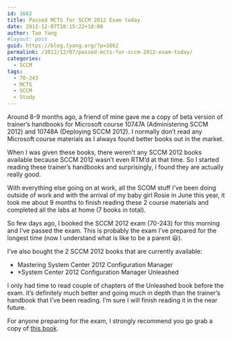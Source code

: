 ```yaml
---
id: 1662
title: Passed MCTS for SCCM 2012 Exam today
date: 2012-12-07T18:15:22+10:00
author: Tao Yang
#layout: post
guid: https://blog.tyang.org/?p=1662
permalink: /2012/12/07/passed-mcts-for-sccm-2012-exam-today/
categories:
  - SCCM
tags:
  - 70-243
  - MCTS
  - SCCM
  - Study
---
```

Around 8-9 months ago, a friend of mine gave me a copy of beta version of trainer’s handbooks for Microsoft course 10747A (Administering SCCM 2012) and 10748A (Deploying SCCM 2012). I normally don’t read any Microsoft course materials as I always found better books out in the market.

When I was given these books, there weren’t any SCCM 2012 books available because SCCM 2012 wasn’t even RTM’d at that time. So I started reading these trainer’s handbooks and surprisingly, I found they are actually really good.

With everything else going on at work, all the SCOM stuff I’ve been doing outside of work and with the arrival of my baby girl Rosie in June this year, it took me about 9 months to finish reading these 2 course materials and completed all the labs at home (7 books in total).

So few days ago, I booked the SCCM 2012 exam (70-243) for this morning and I’ve passed the exam. This is probably the exam I’ve prepared for the longest time (now I understand what is like to be a parent :smiley:).

I’ve also bought the 2 SCCM 2012 books that are currently available:

* Mastering System Center 2012 Configuration Manager
* *System Center 2012 Configuration Manager Unleashed

I only had time to read couple of chapters of the Unleashed book before the exam. it’s definitely much better and going much in depth than the trainer’s handbook that I’ve been reading. I’m sure I will finish reading it in the near future.

For anyone preparing for the exam, I strongly recommend you go grab a copy of [this book](http://www.amazon.com/System-Center-Configuration-Manager-Unleashed/dp/0672334372).